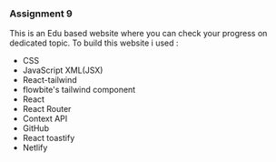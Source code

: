 ### Assignment 9

This is an Edu based website where you can check your progress on dedicated topic.
To build this website i used : 
<ul>
    <li>CSS</li>
    <li>JavaScript XML(JSX)</li>
    <li>React-tailwind</li>
    <li>flowbite's tailwind component</li>
    <li>React</li>
    <li>React Router</li>
    <li>Context API</li>
    <li> GitHub </li>
    <li>React toastify </li>
    <li>Netlify </li>
</ul>